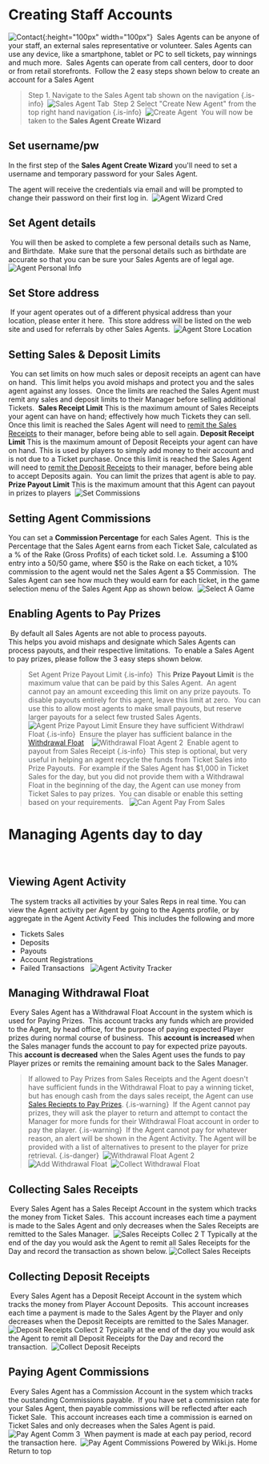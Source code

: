 <!-- TITLE: Managing Staff -->
<!-- SUBTITLE: A quick overview on how to create accounts for your internal Staff -->
# Creating Staff Accounts
![Contact](/uploads/contact.png "Contact"){:height="100px" width="100px"}
​
Sales Agents can be anyone of your staff, an external sales representative or volunteer. 
​
Sales Agents can use any device, like a smartphone, tablet or PC to sell tickets, pay winnings and much more.
​
Sales Agents can operate from call centers, door to door or from retail storefronts.
​
Follow the 2 easy steps shown below to create an account for a Sales Agent
​
> Step 1.  Navigate to the Sales Agent tab shown on the navigation
{.is-info}
​
![Sales Agent Tab](/uploads/sales-agent-tab.png "Sales Agent Tab")
​
> Step 2 Select "Create New Agent" from the top right hand navigation
{.is-info}
​
![Create Agent](/uploads/create-agent.png "Create Agent")
​
You will now be taken to the **Sales Agent Create Wizard**
​
## Set username/pw
 In the first step of the **Sales Agent Create Wizard** you'll need to set a username and temporary password for your Sales Agent.
 
 The agent will receive the credentials via email and will be prompted to change their password on their first log in.
​
![Agent Wizard Cred](/uploads/agent-wizard-cred.png "Agent Wizard Cred")
​
​
​
## Set Agent details
​
You will then be asked to complete a few personal details such as Name, and Birthdate.
​
Make sure that the personal details such as birthdate are accurate so that you can be sure your Sales Agents are of legal age.
​
![Agent Personal Info](/uploads/agent-personal-info.png "Agent Personal Info")
​
​
## Set Store address
​
If your agent operates out of a different physical address than your location, please enter it here.
​
This store address will be listed on the web site and used for referrals by other Sales Agents.
​
![Agent Store Location](/uploads/agent-store-location.png "Agent Store Location")
​
## Setting Sales & Deposit Limits
​
You can set limits on how much sales or deposit receipts an agent can have on hand. 
​
This limit helps you avoid mishaps and protect you and the sales agent against any losses.
​
Once the limits are reached the Sales Agent must remit any sales and deposit limits to their Manager before selling additional Tickets.
​
**Sales Receipt Limit**
This is the maximum amount of Sales Receipts your agent can have on hand; effectively how much Tickets they can sell.
Once this limit is reached the Sales Agent will need to [remit the Sales Receipts](/administration/agents#collecting-sales-receipts) to their manager, before being able to sell again.
​
**Deposit Receipt Limit**
This is the maximum amount of Deposit Receipts your agent can have on hand. This is used by players to simply add money to their account and is not due to a Ticket purchase.
Once this limit is reached the Sales Agent will need to [remit the Deposit Receipts](/administration/agents#collecting-deposit-receipts) to their manager, before being able to accept Deposits again.
​
You can limit the prizes that agent is able to pay.
**Prize Payout Limit**
This is the maximum amount that this Agent can payout in prizes to players
​
![Set Commissions](/uploads/set-commissions.png "Set Commissions")
## Setting Agent Commissions
You can set  a  **Commission Percentage** for each Sales Agent.
​
This is the Percentage that the Sales Agent earns from each Ticket Sale, calculated as a % of the Rake (Gross Profits) of each ticket sold. I.e. 
​
Assuming a $100 entry into a 50/50 game, where $50 is the Rake on each ticket, a 10% commission to the agent would net the Sales Agent a $5 Commission.
​
The Sales Agent can see how much they would earn for each ticket, in the game selection menu of the Sales Agent App as shown below.
​
![Select A Game](/uploads/select-a-game.png "Select A Game")
​
​
## Enabling Agents to Pay Prizes
​
By default all Sales Agents are not able to process payouts.  
​
This helps you avoid mishaps and designate which Sales Agents can process payouts, and their respective limitations. 
​
To enable a Sales Agent to pay prizes, please follow the 3 easy steps shown below.
​
​
> Set Agent Prize Payout Limit
{.is-info}
​
This **Prize Payout Limit** is  the maximum value that can be paid by this Sales Agent. 
​
An agent cannot pay an amount exceeding this limit on any prize payouts.  To disable payouts entirely for this agent, leave this limit at zero.
​
You can use this to allow most agents to make small payouts, but reserve larger payouts for a select few trusted Sales Agents.
​
​
![Agent Prize Payout Limit](/uploads/agent-prize-payout-limit.png "Agent Prize Payout Limit")
​
> Ensure they have sufficient Withdrawl Float
{.is-info}
​
Ensure the player has sufficient balance in the [Withdrawal Float](/administration/agents#managing-withdrawal-float)
​
​
​
![Withdrawal Float Agent 2](/uploads/withdrawal-float-agent-2.png "Withdrawal Float Agent 2")
​
​
> Enable agent to payout from Sales Receipt
{.is-info}
​
This step is optional, but very useful in helping an agent recycle the funds from Ticket Sales into Prize Payouts.
​
For example if  the Sales Agent has $1,000  in Ticket Sales for the day, but you did not provide them with a Withdrawal Float in the beginning of the day, the Agent can use money from Ticket Sales to pay prizes.
​
You can disable or enable this setting based on your requirements.
​
​
![Can Agent Pay From Sales](/uploads/can-agent-pay-from-sales.png "Can Agent Pay From Sales")
​
# Managing Agents day to day
​
## Viewing Agent Activity
​
The system tracks all activities by your Sales Reps in real time.
​
You can view the Agent activity per Agent by going to the Agents profile, or by aggregate in the Agent Activity Feed
​
This includes the following and more
​
* Tickets Sales
* Deposits
* Payouts
* Account Registrations
* Failed Transactions 
​
​
![Agent Activity Tracker](/uploads/agent-activity-tracker.png "Agent Activity Tracker")
​
​
## Managing Withdrawal Float
​
Every Sales Agent has a Withdrawal Float Account in the system which is used for Paying Prizes.
​
This account tracks any funds which are provided to the Agent, by head office, for the purpose of paying expected Player prizes during normal course of business.
​
This **account is increased** when the Sales manager funds the account to pay for expected prize payouts.
​
This **account is decreased** when the Sales Agent uses the funds to pay Player prizes or remits the remaining amount back to the Sales Manager.
​
>If allowed to Pay Prizes from Sales Receipts and the Agent doesn't have sufficient funds in the Withdrawal Float to pay a winning ticket, but has enough cash from the days sales receipt, the Agent can use [Sales Reciepts to Pay Prizes](/retail-sales-agents#paying-prizes).
{.is-warning}
​
>If the Agent cannot pay prizes, they will ask the player to return and attempt to contact the Manager for more funds for their Withdrawal Float account in order to pay the player. 
{.is-warning}
​
>If the Agent cannot pay for whatever reason, an alert will be shown in the Agent Activity. The Agent will be provided with a list of alternatives to present to the player for prize retrieval.
{.is-danger}
​
![Withdrawal Float Agent 2](/uploads/withdrawal-float-agent-2.png "Withdrawal Float Agent 2")
​
![Add Withdrawal Float](/uploads/add-withdrawal-float.png "Add Withdrawal Float")
​
![Collect Withdrawal Float](/uploads/collect-withdrawal-float.png "Collect Withdrawal Float")
​
## Collecting Sales Receipts
​
Every Sales Agent has a Sales Receipt Account in the system which tracks the money from Ticket Sales.
​
This account increases each time a payment is made to the Sales Agent and only decreases when the Sales Receipts are remitted to the Sales Manager.
​
![Sales Receipts Collec 2 T](/uploads/sales-receipts-collec-2-t.png "Sales Receipts Collec 2 T")
​
Typically at the end of the day you would ask the Agent to remit all Sales Receipts for the Day and record the transaction as shown below.
​
![Collect Sales Receipts](/uploads/collect-sales-receipts.png "Collect Sales Receipts")
​
## Collecting Deposit Receipts
​
Every Sales Agent has a Deposit Receipt Account in the system which tracks the money from Player Account Deposits. 
​
This account increases each time a payment is made to the Sales Agent by the Player and only decreases when the Deposit Receipts are remitted to the Sales Manager.
​
![Deposit Receipts Collect 2](/uploads/deposit-receipts-collect-2.png "Deposit Receipts Collect 2")
​
Typically at the end of the day you would ask the Agent to remit all Deposit Receipts for the Day and record the transaction. 
​
![Collect Deposit Receipts](/uploads/collect-deposit-receipts.png "Collect Deposit Receipts")
​
​
## Paying Agent Commissions
​
Every Sales Agent has a Commission Account in the system which tracks the oustanding Commissions payable. 
​
If you have set a commission rate for your Sales Agent, then payable commissions will be reflected after each Ticket Sale.
​
This account increases each time a commission is earned on Ticket Sales and only decreases when the Sales Agent is paid.
​
​
![Pay Agent Comm 3](/uploads/pay-agent-comm-3.png "Pay Agent Comm 3")
​
When payment is made at each pay period, record the transaction here.
​
![Pay Agent Commissions](/uploads/pay-agent-commissions.png "Pay Agent Commissions")
Powered by Wiki.js.
Home
Return to top